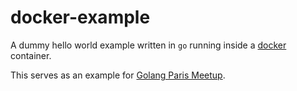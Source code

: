 # docker-example

A dummy hello world example written in `go` running
inside a [docker](http://www.docker.com) container.

This serves as an example for
[Golang Paris Meetup](http://www.meetup.com/Golang-Paris/events/219534237/).
